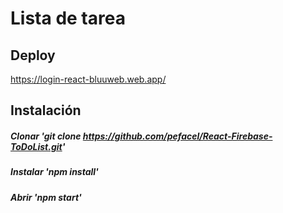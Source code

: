 # Lista de tarea

## Deploy

https://login-react-bluuweb.web.app/

## Instalación

##### Clonar 'git clone https://github.com/pefacel/React-Firebase-ToDoList.git'
##### Instalar 'npm install'
##### Abrir 'npm start'


